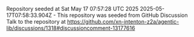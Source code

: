 Repository seeded at Sat May 17 07:57:28 UTC 2025
 2025-05-17T07:58:33.904Z - This repository was seeded from GitHub Discussion Talk to the repository at https://github.com/xn-intenton-z2a/agentic-lib/discussions/1318#discussioncomment-13177616
